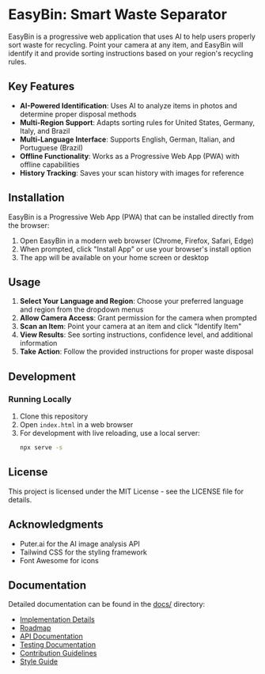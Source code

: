 # EasyBin: Smart Waste Separator

EasyBin is a progressive web application that uses AI to help users properly sort waste for recycling. Point your camera at any item, and EasyBin will identify it and provide sorting instructions based on your region's recycling rules.

## Key Features
- **AI-Powered Identification**: Uses AI to analyze items in photos and determine proper disposal methods
- **Multi-Region Support**: Adapts sorting rules for United States, Germany, Italy, and Brazil
- **Multi-Language Interface**: Supports English, German, Italian, and Portuguese (Brazil)
- **Offline Functionality**: Works as a Progressive Web App (PWA) with offline capabilities
- **History Tracking**: Saves your scan history with images for reference

## Installation
EasyBin is a Progressive Web App (PWA) that can be installed directly from the browser:

1. Open EasyBin in a modern web browser (Chrome, Firefox, Safari, Edge)
2. When prompted, click "Install App" or use your browser's install option
3. The app will be available on your home screen or desktop

## Usage
1. **Select Your Language and Region**: Choose your preferred language and region from the dropdown menus
2. **Allow Camera Access**: Grant permission for the camera when prompted
3. **Scan an Item**: Point your camera at an item and click "Identify Item"
4. **View Results**: See sorting instructions, confidence level, and additional information
5. **Take Action**: Follow the provided instructions for proper waste disposal

## Development

### Running Locally
1. Clone this repository
2. Open `index.html` in a web browser
3. For development with live reloading, use a local server:
   ```bash
   npx serve -s
   ```

## License

This project is licensed under the MIT License - see the LICENSE file for details.

## Acknowledgments
- Puter.ai for the AI image analysis API
- Tailwind CSS for the styling framework
- Font Awesome for icons

## Documentation
Detailed documentation can be found in the [docs/](docs/) directory:
- [Implementation Details](docs/implementation.md)
- [Roadmap](docs/roadmap.md)
- [API Documentation](docs/api.md)
- [Testing Documentation](docs/testing.md)
- [Contribution Guidelines](docs/contributing.md)
- [Style Guide](docs/style-guide.md)
